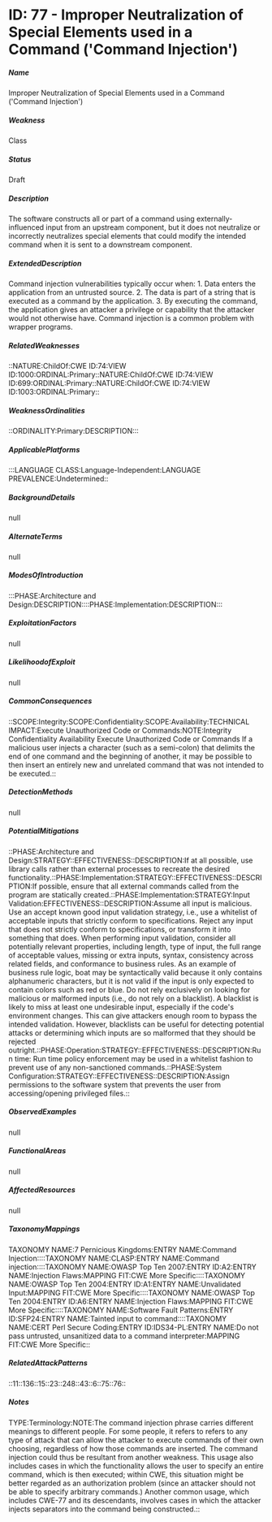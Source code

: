 # ID: 77 - Improper Neutralization of Special Elements used in a Command ('Command Injection')
<h5>Name</h5>Improper Neutralization of Special Elements used in a Command ('Command Injection')
<h5>Weakness</h5>Class
<h5>Status</h5>Draft
<h5>Description</h5>The software constructs all or part of a command using externally-influenced input from an upstream component, but it does not neutralize or incorrectly neutralizes special elements that could modify the intended command when it is sent to a downstream component.
<h5>ExtendedDescription</h5>Command injection vulnerabilities typically occur when: 1. Data enters the application from an untrusted source. 2. The data is part of a string that is executed as a command by the application. 3. By executing the command, the application gives an attacker a privilege or capability that the attacker would not otherwise have. Command injection is a common problem with wrapper programs.
<h5>RelatedWeaknesses</h5>::NATURE:ChildOf:CWE ID:74:VIEW ID:1000:ORDINAL:Primary::NATURE:ChildOf:CWE ID:74:VIEW ID:699:ORDINAL:Primary::NATURE:ChildOf:CWE ID:74:VIEW ID:1003:ORDINAL:Primary::
<h5>WeaknessOrdinalities</h5>::ORDINALITY:Primary:DESCRIPTION:::
<h5>ApplicablePlatforms</h5>:::LANGUAGE CLASS:Language-Independent:LANGUAGE PREVALENCE:Undetermined::
<h5>BackgroundDetails</h5>null
<h5>AlternateTerms</h5>null
<h5>ModesOfIntroduction</h5>:::PHASE:Architecture and Design:DESCRIPTION::::PHASE:Implementation:DESCRIPTION:::
<h5>ExploitationFactors</h5>null
<h5>LikelihoodofExploit</h5>null
<h5>CommonConsequences</h5>::SCOPE:Integrity:SCOPE:Confidentiality:SCOPE:Availability:TECHNICAL IMPACT:Execute Unauthorized Code or Commands:NOTE:Integrity Confidentiality Availability Execute Unauthorized Code or Commands If a malicious user injects a character (such as a semi-colon) that delimits the end of one command and the beginning of another, it may be possible to then insert an entirely new and unrelated command that was not intended to be executed.::
<h5>DetectionMethods</h5>null
<h5>PotentialMitigations</h5>::PHASE:Architecture and Design:STRATEGY::EFFECTIVENESS::DESCRIPTION:If at all possible, use library calls rather than external processes to recreate the desired functionality.::PHASE:Implementation:STRATEGY::EFFECTIVENESS::DESCRIPTION:If possible, ensure that all external commands called from the program are statically created.::PHASE:Implementation:STRATEGY:Input Validation:EFFECTIVENESS::DESCRIPTION:Assume all input is malicious. Use an accept known good input validation strategy, i.e., use a whitelist of acceptable inputs that strictly conform to specifications. Reject any input that does not strictly conform to specifications, or transform it into something that does. When performing input validation, consider all potentially relevant properties, including length, type of input, the full range of acceptable values, missing or extra inputs, syntax, consistency across related fields, and conformance to business rules. As an example of business rule logic, boat may be syntactically valid because it only contains alphanumeric characters, but it is not valid if the input is only expected to contain colors such as red or blue. Do not rely exclusively on looking for malicious or malformed inputs (i.e., do not rely on a blacklist). A blacklist is likely to miss at least one undesirable input, especially if the code's environment changes. This can give attackers enough room to bypass the intended validation. However, blacklists can be useful for detecting potential attacks or determining which inputs are so malformed that they should be rejected outright.::PHASE:Operation:STRATEGY::EFFECTIVENESS::DESCRIPTION:Run time: Run time policy enforcement may be used in a whitelist fashion to prevent use of any non-sanctioned commands.::PHASE:System Configuration:STRATEGY::EFFECTIVENESS::DESCRIPTION:Assign permissions to the software system that prevents the user from accessing/opening privileged files.::
<h5>ObservedExamples</h5>null
<h5>FunctionalAreas</h5>null
<h5>AffectedResources</h5>null
<h5>TaxonomyMappings</h5>TAXONOMY NAME:7 Pernicious Kingdoms:ENTRY NAME:Command Injection::::TAXONOMY NAME:CLASP:ENTRY NAME:Command injection::::TAXONOMY NAME:OWASP Top Ten 2007:ENTRY ID:A2:ENTRY NAME:Injection Flaws:MAPPING FIT:CWE More Specific::::TAXONOMY NAME:OWASP Top Ten 2004:ENTRY ID:A1:ENTRY NAME:Unvalidated Input:MAPPING FIT:CWE More Specific::::TAXONOMY NAME:OWASP Top Ten 2004:ENTRY ID:A6:ENTRY NAME:Injection Flaws:MAPPING FIT:CWE More Specific::::TAXONOMY NAME:Software Fault Patterns:ENTRY ID:SFP24:ENTRY NAME:Tainted input to command::::TAXONOMY NAME:CERT Perl Secure Coding:ENTRY ID:IDS34-PL:ENTRY NAME:Do not pass untrusted, unsanitized data to a command interpreter:MAPPING FIT:CWE More Specific::
<h5>RelatedAttackPatterns</h5>::11::136::15::23::248::43::6::75::76::
<h5>Notes</h5>TYPE:Terminology:NOTE:The command injection phrase carries different meanings to different people. For some people, it refers to refers to any type of attack that can allow the attacker to execute commands of their own choosing, regardless of how those commands are inserted. The command injection could thus be resultant from another weakness. This usage also includes cases in which the functionality allows the user to specify an entire command, which is then executed; within CWE, this situation might be better regarded as an authorization problem (since an attacker should not be able to specify arbitrary commands.) Another common usage, which includes CWE-77 and its descendants, involves cases in which the attacker injects separators into the command being constructed.::

